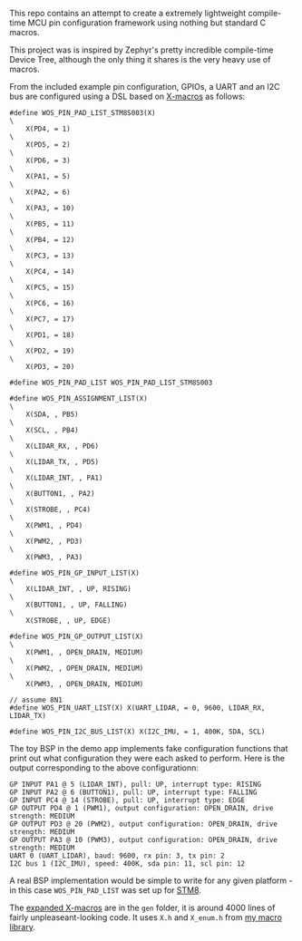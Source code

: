 This repo contains an attempt to create a extremely lightweight compile-time MCU pin configuration framework using nothing but standard C macros. 

This project was is inspired by Zephyr's pretty incredible compile-time Device Tree, although the only thing it shares is the very heavy use of macros.

From the included example pin configuration, GPIOs, a UART and an I2C bus are configured using a DSL based on [X-macros](https://en.wikipedia.org/wiki/X_macro) as follows:

```
#define WOS_PIN_PAD_LIST_STM8S003(X)                                           \
    X(PD4, = 1)                                                                \
    X(PD5, = 2)                                                                \
    X(PD6, = 3)                                                                \
    X(PA1, = 5)                                                                \
    X(PA2, = 6)                                                                \
    X(PA3, = 10)                                                               \
    X(PB5, = 11)                                                               \
    X(PB4, = 12)                                                               \
    X(PC3, = 13)                                                               \
    X(PC4, = 14)                                                               \
    X(PC5, = 15)                                                               \
    X(PC6, = 16)                                                               \
    X(PC7, = 17)                                                               \
    X(PD1, = 18)                                                               \
    X(PD2, = 19)                                                               \
    X(PD3, = 20)

#define WOS_PIN_PAD_LIST WOS_PIN_PAD_LIST_STM8S003

#define WOS_PIN_ASSIGNMENT_LIST(X)                                             \
    X(SDA, , PB5)                                                              \
    X(SCL, , PB4)                                                              \
    X(LIDAR_RX, , PD6)                                                         \
    X(LIDAR_TX, , PD5)                                                         \
    X(LIDAR_INT, , PA1)                                                        \
    X(BUTTON1, , PA2)                                                          \
    X(STROBE, , PC4)                                                           \
    X(PWM1, , PD4)                                                             \
    X(PWM2, , PD3)                                                             \
    X(PWM3, , PA3)

#define WOS_PIN_GP_INPUT_LIST(X)                                               \
    X(LIDAR_INT, , UP, RISING)                                                 \
    X(BUTTON1, , UP, FALLING)                                                  \
    X(STROBE, , UP, EDGE)

#define WOS_PIN_GP_OUTPUT_LIST(X)                                              \
    X(PWM1, , OPEN_DRAIN, MEDIUM)                                              \
    X(PWM2, , OPEN_DRAIN, MEDIUM)                                              \
    X(PWM3, , OPEN_DRAIN, MEDIUM)

// assume 8N1
#define WOS_PIN_UART_LIST(X) X(UART_LIDAR, = 0, 9600, LIDAR_RX, LIDAR_TX)

#define WOS_PIN_I2C_BUS_LIST(X) X(I2C_IMU, = 1, 400K, SDA, SCL)
```

The toy BSP in the demo app implements fake configuration functions that print out what configuration they were each asked to perform. Here is the output corresponding to the above configurationn:

```
GP INPUT PA1 @ 5 (LIDAR_INT), pull: UP, interrupt type: RISING
GP INPUT PA2 @ 6 (BUTTON1), pull: UP, interrupt type: FALLING
GP INPUT PC4 @ 14 (STROBE), pull: UP, interrupt type: EDGE
GP OUTPUT PD4 @ 1 (PWM1), output configuration: OPEN_DRAIN, drive strength: MEDIUM
GP OUTPUT PD3 @ 20 (PWM2), output configuration: OPEN_DRAIN, drive strength: MEDIUM
GP OUTPUT PA3 @ 10 (PWM3), output configuration: OPEN_DRAIN, drive strength: MEDIUM
UART 0 (UART_LIDAR), baud: 9600, rx pin: 3, tx pin: 2
I2C bus 1 (I2C_IMU), speed: 400K, sda pin: 11, scl pin: 12
```

A real BSP implementation would be simple to write for any given platform - in this case `WOS_PIN_PAD_LIST` was set up for [STM8](https://www.st.com/resource/en/datasheet/stm8s003f3.pdf). 

The [expanded X-macros](https://github.com/WOTNet/wos_pin/blob/main/gen/wos_pin_enums.c.i) are in the `gen` folder, it is around 4000 lines of fairly unpleaseant-looking code. It uses `X.h` and `X_enum.h` from [my macro library](https://github.com/wideopensource/oneletter).
